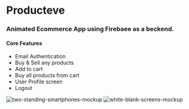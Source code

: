 # Producteve
### Animated Ecommerce App using Firebaee as a beckend.
#### Core Features
* Email Authentication
* Buy & Sell any products
* Add to cart
* Buy all products from cart
* User Profile screen
* Logout

![two-standing-smartphones-mockup](https://user-images.githubusercontent.com/87580734/213927611-01dda765-ce88-4112-98e0-58afb7ca0fd3.png)
![white-blank-screens-mockup](https://user-images.githubusercontent.com/87580734/213927617-d729a990-a4d7-4d3e-8cb7-3aa07d337bc4.png)
